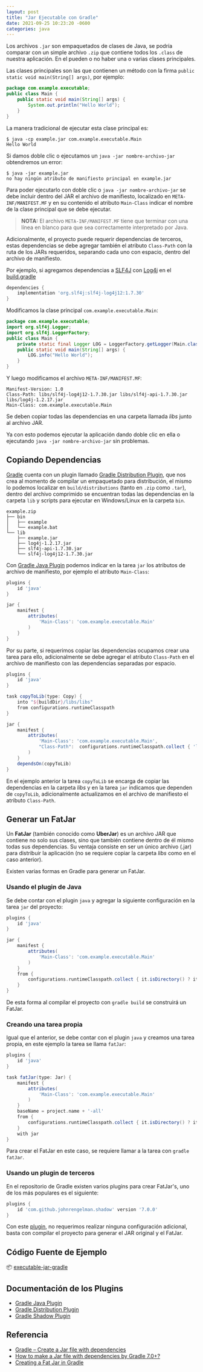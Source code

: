 ```yaml
---
layout: post
title: "Jar Ejecutable con Gradle"
date: 2021-09-25 10:23:20 -0600
categories: java
---
```


Los archivos `.jar` son empaquetados de clases de Java, se podría comparar con un simple archivo `.zip` que contiene todos los `.class` de nuestra aplicación. En el pueden o no haber una o varias clases principales.

Las clases principales son las que contienen un método con la firma `public static void main(String[] args)`, por ejemplo:

```java
package com.example.executable;
public class Main {
    public static void main(String[] args) {
        System.out.println("Hello World");
    }
}
```

La manera tradicional de ejecutar esta clase principal es:

```shell
$ java -cp example.jar com.example.executable.Main
Hello World
```

Si damos doble clic o ejecutamos un `java -jar nombre-archivo-jar` obtendremos un error:

```shell
$ java -jar example.jar
no hay ningún atributo de manifiesto principal en example.jar
```

Para poder ejecutarlo con doble clic o `java -jar nombre-archivo-jar` se debe incluir dentro del JAR el archivo de manifiesto, localizado en `META-INF/MANIFEST.MF` y en su contenido el atributo `Main-Class` indicar el nombre de la clase principal que se debe ejecutar.

> **NOTA:** El archivo `META-INF/MANIFEST.MF` tiene que terminar con una línea en blanco para que sea correctamente interpretado por Java.

Adicionalmente, el proyecto puede requerir dependencias de terceros, estas dependencias se debe agregar también el atributo `Class-Path` con la ruta de los JARs requeridos, separando cada uno con espacio, dentro del archivo de manifiesto.

Por ejemplo, si agregamos dependencias a [SLF4J](http://www.slf4j.org/) con [Log4j](http://logging.apache.org/log4j/1.2/) en el [build.gradle](https://github.com/barrantesgerman/executable-jar-gradle/blob/main/example/build.gradle)

```gradle
dependencies {
    implementation 'org.slf4j:slf4j-log4j12:1.7.30'
}
```

Modificamos la clase principal `com.example.executable.Main`:

```java
package com.example.executable;
import org.slf4j.Logger;
import org.slf4j.LoggerFactory;
public class Main {
    private static final Logger LOG = LoggerFactory.getLogger(Main.class);
    public static void main(String[] args) {
        LOG.info("Hello World");
    }
}
```

Y luego modificamos el archivo `META-INF/MANIFEST.MF`:

```properties
Manifest-Version: 1.0
Class-Path: libs/slf4j-log4j12-1.7.30.jar libs/slf4j-api-1.7.30.jar libs/log4j-1.2.17.jar
Main-Class: com.example.executable.Main

```

Se deben copiar todas las dependencias en una carpeta llamada *libs* junto al archivo JAR.

Ya con esto podemos ejecutar la aplicación dando doble clic en ella o ejecutando  `java -jar nombre-archivo-jar` sin problemas.

## Copiando Dependencias

[Gradle](https://gradle.org/) cuenta con un plugin llamado [Gradle Distribution Plugin](https://docs.gradle.org/current/userguide/distribution_plugin.html), que nos crea al momento de compilar un empaquetado para distribución, el mismo lo podemos localizar en `build/distributions` (tanto en `.zip` como `.tar`), dentro del archivo comprimido se encuentran todas las dependencias en la carpeta `lib` y scripts para ejecutar en Windows/Linux en la carpeta `bin`.

```
example.zip
├── bin
│   ├── example
│   └── example.bat
└── lib
    ├── example.jar
    ├── log4j-1.2.17.jar
    ├── slf4j-api-1.7.30.jar
    └── slf4j-log4j12-1.7.30.jar
```

Con [Gradle Java Plugin](https://docs.gradle.org/7.2/userguide/java_plugin.html) podemos indicar en la tarea `jar` los atributos de archivo de manifiesto, por ejemplo el atributo `Main-Class`:

```gradle
plugins {
    id 'java'
}

jar {
    manifest {
        attributes(
            'Main-Class': 'com.example.executable.Main'
        )
    }
}
```

Por su parte, si requerimos copiar las dependencias ocupamos crear una tarea para ello, adicionalmente se debe agregar el atributo `Class-Path` en el archivo de manifiesto con las dependencias separadas por espacio.

```gradle
plugins {
    id 'java'
}

task copyToLib(type: Copy) {
    into "${buildDir}/libs/libs"
    from configurations.runtimeClasspath
}

jar {
    manifest {
        attributes(
            'Main-Class': 'com.example.executable.Main',
            "Class-Path":  configurations.runtimeClasspath.collect { 'libs/' + it.name }.join(' ') 
        )
    }
    dependsOn(copyToLib)
}
```

En el ejemplo anterior la tarea `copyToLib` se encarga de copiar las dependencias en la carpeta *libs* y en la tarea `jar` indicamos que dependen de `copyToLib`, adicionalmente actualizamos en el archivo de manifiesto el atributo `Class-Path`.

## Generar un FatJar

Un **FatJar** (también conocido como **UberJar**) es un archivo JAR que contiene no solo sus clases, sino que también contiene dentro de él mismo todas sus dependencias. Su ventaja consiste en ser un único archivo (.jar) para distribuir la aplicación (no se requiere copiar la carpeta *libs* como en el caso anterior).

Existen varias formas en Gradle para generar un FatJar.

### Usando el plugin de Java

Se debe contar con el plugin `java` y agregar la siguiente configuración en la tarea `jar` del proyecto:

```gradle
plugins {
    id 'java'
}

jar {
    manifest {
        attributes(
            'Main-Class': 'com.example.executable.Main'
        )
    }
    from {
        configurations.runtimeClasspath.collect { it.isDirectory() ? it : zipTree(it) }
    }
}
```

De esta forma al compilar el proyecto con `gradle build` se construirá un FatJar.

### Creando una tarea propia

Igual que el anterior, se debe contar con el plugin `java` y creamos una tarea propia, en este ejemplo la tarea se llama `fatJar`:

```gradle
plugins {
    id 'java'
}

task fatJar(type: Jar) {
    manifest {
        attributes(
            'Main-Class': 'com.example.executable.Main'
        )
    }
    baseName = project.name + '-all'
    from {
        configurations.runtimeClasspath.collect { it.isDirectory() ? it : zipTree(it) }
    }
    with jar
}
```

Para crear el FatJar en este caso, se requiere llamar a la tarea con `gradle fatJar`.

### Usando un plugin de terceros

En el repositorio de Gradle existen varios plugins para crear FatJar's, uno de los más populares es el siguiente:

```gradle
plugins {
    id 'com.github.johnrengelman.shadow' version '7.0.0'
}
```

Con este [plugin](https://plugins.gradle.org/plugin/com.github.johnrengelman.shadow), no requerimos realizar ninguna configuración adicional, basta con compilar el proyecto para generar el JAR original y el FatJar.

## Código Fuente de Ejemplo

📦 [executable-jar-gradle](https://github.com/barrantesgerman/executable-jar-gradle)

## Documentación de los Plugins

* [Gradle Java Plugin](https://docs.gradle.org/7.2/userguide/java_plugin.html)
* [Gradle Distribution Plugin](https://docs.gradle.org/7.2/userguide/distribution_plugin.html)
* [Gradle Shadow Plugin](https://imperceptiblethoughts.com/shadow/)

## Referencia

* [Gradle – Create a Jar file with dependencies](https://mkyong.com/gradle/gradle-create-a-jar-file-with-dependencies/)
* [How to make a Jar file with dependencies by Gradle 7.0+?](https://stackoverflow.com/questions/59367435/how-to-make-a-jar-file-with-dependencies-by-gradle-7-0)
* [Creating a Fat Jar in Gradle](https://www.baeldung.com/gradle-fat-jar)
